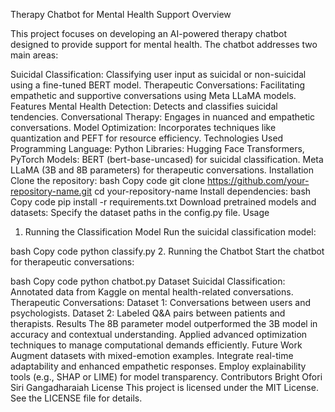 Therapy Chatbot for Mental Health Support
Overview

This project focuses on developing an AI-powered therapy chatbot designed to provide support for mental health. The chatbot addresses two main areas:

Suicidal Classification: Classifying user input as suicidal or non-suicidal using a fine-tuned BERT model.
Therapeutic Conversations: Facilitating empathetic and supportive conversations using Meta LLaMA models.
Features
Mental Health Detection: Detects and classifies suicidal tendencies.
Conversational Therapy: Engages in nuanced and empathetic conversations.
Model Optimization: Incorporates techniques like quantization and PEFT for resource efficiency.
Technologies Used
Programming Language: Python
Libraries: Hugging Face Transformers, PyTorch
Models:
BERT (bert-base-uncased) for suicidal classification.
Meta LLaMA (3B and 8B parameters) for therapeutic conversations.
Installation
Clone the repository:
bash
Copy code
git clone https://github.com/your-repository-name.git
cd your-repository-name
Install dependencies:
bash
Copy code
pip install -r requirements.txt
Download pretrained models and datasets:
Specify the dataset paths in the config.py file.
Usage
1. Running the Classification Model
Run the suicidal classification model:

bash
Copy code
python classify.py
2. Running the Chatbot
Start the chatbot for therapeutic conversations:

bash
Copy code
python chatbot.py
Dataset
Suicidal Classification: Annotated data from Kaggle on mental health-related conversations.
Therapeutic Conversations:
Dataset 1: Conversations between users and psychologists.
Dataset 2: Labeled Q&A pairs between patients and therapists.
Results
The 8B parameter model outperformed the 3B model in accuracy and contextual understanding.
Applied advanced optimization techniques to manage computational demands efficiently.
Future Work
Augment datasets with mixed-emotion examples.
Integrate real-time adaptability and enhanced empathetic responses.
Employ explainability tools (e.g., SHAP or LIME) for model transparency.
Contributors
Bright Ofori
Siri Gangadharaiah
License
This project is licensed under the MIT License. See the LICENSE file for details.